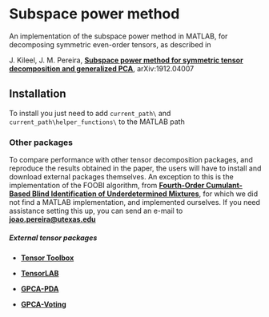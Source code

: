 # Subspace power method

An implementation of the subspace power method in MATLAB,
for decomposing symmetric even-order tensors, as described in 

J. Kileel, J. M. Pereira,
[**Subspace power method for symmetric tensor
decomposition and generalized PCA**](
https://arxiv.org/abs/1912.04007), arXiv:1912.04007

## Installation

To install you just need to add
`current_path\` and `current_path\helper_functions\` to the MATLAB path

### Other packages

To compare performance with other tensor decomposition packages, 
and reproduce the results obtained in the paper, the users will have to install
and download external packages themselves. An exception to this is the implementation
of the FOOBI algorithm, from [**Fourth-Order Cumulant-Based Blind Identification
of Underdetermined Mixtures**](https://ieeexplore.ieee.org/document/4203062),
for which we did not find a MATLAB implementation,
and implemented ourselves. If you need assistance setting this up, you can
send an e-mail to [**joao.pereira@utexas.edu**](mailto:joao.pereira@utexas.edu)

##### External tensor packages

- [**Tensor Toolbox**](http://www.tensortoolbox.org/)

- [**TensorLAB**](http://www.tensorlab.net/)

- [**GPCA-PDA**](http://www.vision.jhu.edu/gpca.htm)

- [**GPCA-Voting**](http://people.eecs.berkeley.edu/~yang/software/softwarepage.html)

